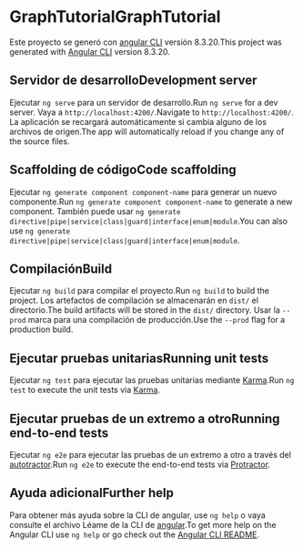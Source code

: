 # <a name="graphtutorial"></a><span data-ttu-id="84826-101">GraphTutorial</span><span class="sxs-lookup"><span data-stu-id="84826-101">GraphTutorial</span></span>

<span data-ttu-id="84826-102">Este proyecto se generó con [angular CLI](https://github.com/angular/angular-cli) versión 8.3.20.</span><span class="sxs-lookup"><span data-stu-id="84826-102">This project was generated with [Angular CLI](https://github.com/angular/angular-cli) version 8.3.20.</span></span>

## <a name="development-server"></a><span data-ttu-id="84826-103">Servidor de desarrollo</span><span class="sxs-lookup"><span data-stu-id="84826-103">Development server</span></span>

<span data-ttu-id="84826-104">Ejecutar `ng serve` para un servidor de desarrollo.</span><span class="sxs-lookup"><span data-stu-id="84826-104">Run `ng serve` for a dev server.</span></span> <span data-ttu-id="84826-105">Vaya a `http://localhost:4200/`.</span><span class="sxs-lookup"><span data-stu-id="84826-105">Navigate to `http://localhost:4200/`.</span></span> <span data-ttu-id="84826-106">La aplicación se recargará automáticamente si cambia alguno de los archivos de origen.</span><span class="sxs-lookup"><span data-stu-id="84826-106">The app will automatically reload if you change any of the source files.</span></span>

## <a name="code-scaffolding"></a><span data-ttu-id="84826-107">Scaffolding de código</span><span class="sxs-lookup"><span data-stu-id="84826-107">Code scaffolding</span></span>

<span data-ttu-id="84826-108">Ejecutar `ng generate component component-name` para generar un nuevo componente.</span><span class="sxs-lookup"><span data-stu-id="84826-108">Run `ng generate component component-name` to generate a new component.</span></span> <span data-ttu-id="84826-109">También puede usar `ng generate directive|pipe|service|class|guard|interface|enum|module`.</span><span class="sxs-lookup"><span data-stu-id="84826-109">You can also use `ng generate directive|pipe|service|class|guard|interface|enum|module`.</span></span>

## <a name="build"></a><span data-ttu-id="84826-110">Compilación</span><span class="sxs-lookup"><span data-stu-id="84826-110">Build</span></span>

<span data-ttu-id="84826-111">Ejecutar `ng build` para compilar el proyecto.</span><span class="sxs-lookup"><span data-stu-id="84826-111">Run `ng build` to build the project.</span></span> <span data-ttu-id="84826-112">Los artefactos de compilación se almacenarán en `dist/` el directorio.</span><span class="sxs-lookup"><span data-stu-id="84826-112">The build artifacts will be stored in the `dist/` directory.</span></span> <span data-ttu-id="84826-113">Usar la `--prod` marca para una compilación de producción.</span><span class="sxs-lookup"><span data-stu-id="84826-113">Use the `--prod` flag for a production build.</span></span>

## <a name="running-unit-tests"></a><span data-ttu-id="84826-114">Ejecutar pruebas unitarias</span><span class="sxs-lookup"><span data-stu-id="84826-114">Running unit tests</span></span>

<span data-ttu-id="84826-115">Ejecutar `ng test` para ejecutar las pruebas unitarias mediante [Karma](https://karma-runner.github.io).</span><span class="sxs-lookup"><span data-stu-id="84826-115">Run `ng test` to execute the unit tests via [Karma](https://karma-runner.github.io).</span></span>

## <a name="running-end-to-end-tests"></a><span data-ttu-id="84826-116">Ejecutar pruebas de un extremo a otro</span><span class="sxs-lookup"><span data-stu-id="84826-116">Running end-to-end tests</span></span>

<span data-ttu-id="84826-117">Ejecutar `ng e2e` para ejecutar las pruebas de un extremo a otro a través del [autotractor](http://www.protractortest.org/).</span><span class="sxs-lookup"><span data-stu-id="84826-117">Run `ng e2e` to execute the end-to-end tests via [Protractor](http://www.protractortest.org/).</span></span>

## <a name="further-help"></a><span data-ttu-id="84826-118">Ayuda adicional</span><span class="sxs-lookup"><span data-stu-id="84826-118">Further help</span></span>

<span data-ttu-id="84826-119">Para obtener más ayuda sobre la CLI de angular, use `ng help` o vaya consulte el archivo Léame de la CLI de [angular](https://github.com/angular/angular-cli/blob/master/README.md).</span><span class="sxs-lookup"><span data-stu-id="84826-119">To get more help on the Angular CLI use `ng help` or go check out the [Angular CLI README](https://github.com/angular/angular-cli/blob/master/README.md).</span></span>
